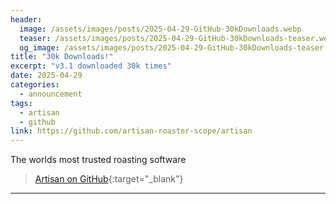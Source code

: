 ```yaml
---
header:
  image: /assets/images/posts/2025-04-29-GitHub-30kDownloads.webp
  teaser: /assets/images/posts/2025-04-29-GitHub-30kDownloads-teaser.webp
  og_image: /assets/images/posts/2025-04-29-GitHub-30kDownloads-teaser.webp
title: "30k Downloads!"
excerpt: "v3.1 downloaded 30k times"
date: 2025-04-29
categories:
  - announcement
tags: 
  - artisan
  - github
link: https://github.com/artisan-roaster-scope/artisan
---
```


The worlds most trusted roasting software

> [Artisan on GitHub](https://github.com/artisan-roaster-scope/artisan){:target="_blank"}
---